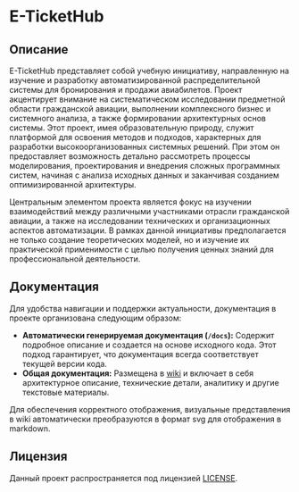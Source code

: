 # E-TicketHub

## Описание

E-TicketHub представляет собой учебную инициативу, направленную на изучение и разработку автоматизированной распределительной системы для бронирования и продажи авиабилетов. Проект акцентирует внимание на систематическом исследовании предметной области гражданской авиации, выполнении комплексного бизнес и системного анализа, а также формировании архитектурных основ системы. Этот проект, имея образовательную природу, служит платформой для освоения методов и подходов, характерных для разработки высокоорганизованных системных решений. При этом он предоставляет возможность детально рассмотреть процессы моделирования, проектирования и внедрения сложных программных систем, начиная с анализа исходных данных и заканчивая созданием оптимизированной архитектуры.

Центральным элементом проекта является фокус на изучении взаимодействий между различными участниками отрасли гражданской авиации, а также на исследовании технических и организационных аспектов автоматизации. В рамках данной инициативы предполагается не только создание теоретических моделей, но и изучение их практической применимости с целью получения ценных знаний для профессиональной деятельности.

## Документация

Для удобства навигации и поддержки актуальности, документация в проекте организована следующим образом:

*   **Автоматически генерируемая документация (`/docs`):** Содержит подробное описание и создается на основе исходного кода. Этот подход гарантирует, что документация всегда соответствует текущей версии кода.
*   **Общая документация:** Размещена в [wiki](https://github.com/Astrodynamic/E-TicketHub/wiki) и включает в себя архитектурное описание, технические детали, аналитику и другие текстовые материалы.

Для обеспечения корректного отображения, визуальные представления в wiki автоматически преобразуются в формат svg для отображения в markdown.

## Лицензия

Данный проект распространяется под лицензией [LICENSE](LICENSE).
